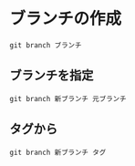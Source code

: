 # ブランチの作成
```
git branch ブランチ
```

## ブランチを指定
```
git branch 新ブランチ 元ブランチ
```

## タグから
```
git branch 新ブランチ タグ
```
